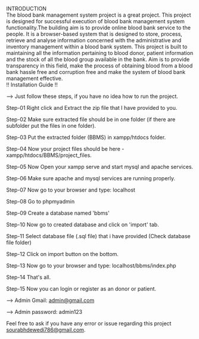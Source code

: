 INTRODUCTION</br>
The blood bank management system project is a great project. This project is designed for
successful execution of blood bank management system functionality.The building aim is to
provide online blood bank service to the people. It is a browser-based system that is designed
to store, process, retrieve and analyse information concerned with the administrative and
inventory management within a blood bank system. This project is built to maintaining all the
information pertaining to blood donor, patient information and the stock of all the blood group
available in the bank. Aim is to provide transparency in this field, make the process of obtaining
blood from a blood bank hassle free and corruption free and make the system of blood bank
management effective.</br>
!! Installation Guide !!</br>

--> Just follow these steps, if you have no idea how to run the project.</br>

Step-01 Right click and Extract the zip file that I have provided to you.</br>

Step-02 Make sure extracted file should be in one folder (if there are subfolder put the files in one folder).</br>

Step-03 Put the extracted folder (BBMS) in xampp/htdocs folder.</br>

Step-04 Now your project files should be here - xampp/htdocs/BBMS/project_files.</br>

Step-05 Now Open your xampp serve and start mysql and apache services.</br>

Step-06 Make sure apache and mysql services are running properly.</br>

Step-07 Now go to your browser and type: localhost</br>

Step-08 Go to phpmyadmin</br>

Step-09 Create a database named 'bbms'</br>

Step-10 Now go to created database and click on 'import' tab.</br>

Step-11 Select database file (.sql file) that i have provided (Check database file folder)</br>

Step-12 Click on import button on the bottom.</br>

Step-13 Now go to your browser and type: localhost/bbms/index.php</br>

Step-14 That's all.</br>

Step-15 Now you can login or register as an donor or patient.</br>

 --> Admin Gmail: admin@gmail.com</br>

  --> Admin password: admin123</br>

Feel free to ask if you have any error or issue regarding this project sourabhdewedi786@gmail.com. </br>
